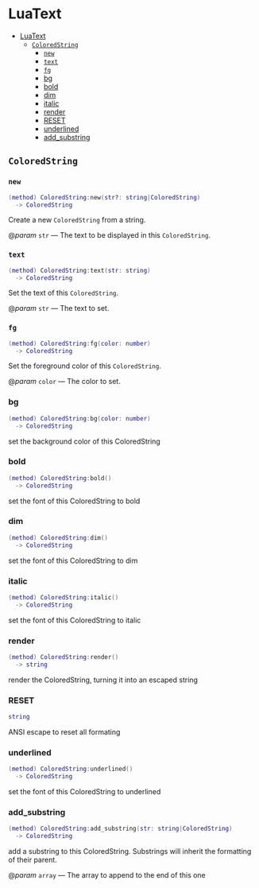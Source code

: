 # LuaText

<!--toc:start-->
- [LuaText](#luatext)
  - [`ColoredString`](#coloredstring)
    - [`new`](#new)
    - [`text`](#text)
    - [`fg`](#fg)
    - [bg](#bg)
    - [bold](#bold)
    - [dim](#dim)
    - [italic](#italic)
    - [render](#render)
    - [RESET](#reset)
    - [underlined](#underlined)
    - [add_substring](#addsubstring)
<!--toc:end-->

## `ColoredString`

<!-- TODO add general desciption about the usage -->

### `new`

```lua
(method) ColoredString:new(str?: string|ColoredString)
  -> ColoredString
```

Create a new `ColoredString` from a string.

@_param_ `str` — The text to be displayed in this `ColoredString`.

### `text`

```lua
(method) ColoredString:text(str: string)
  -> ColoredString
```

Set the text of this `ColoredString`.

@_param_ `str` — The text to set.

### `fg`

```lua
(method) ColoredString:fg(color: number)
  -> ColoredString
```

Set the foreground color of this `ColoredString`.

@_param_ `color` — The color to set.

### bg


```lua
(method) ColoredString:bg(color: number)
  -> ColoredString
```

set the background color of this ColoredString

### bold


```lua
(method) ColoredString:bold()
  -> ColoredString
```

set the font of this ColoredString to bold


### dim


```lua
(method) ColoredString:dim()
  -> ColoredString
```

set the font of this ColoredString to dim


### italic


```lua
(method) ColoredString:italic()
  -> ColoredString
```

set the font of this ColoredString to italic


### render


```lua
(method) ColoredString:render()
  -> string
```

render the ColoredString, turning it into an escaped string


### RESET


```lua
string
```

ANSI escape to reset all formating



### underlined

```lua
(method) ColoredString:underlined()
  -> ColoredString
```

set the font of this ColoredString to underlined


### add_substring

```lua
(method) ColoredString:add_substring(str: string|ColoredString)
  -> ColoredString
```

add a substring to this ColoredString. Substrings will inherit the formatting of their parent.

@_param_ `array` — The array to append to the end of this one

